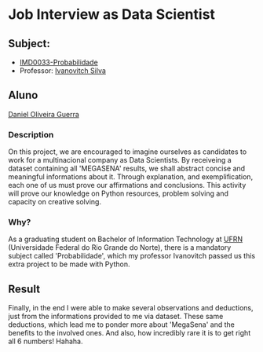 # Job Interview as Data Scientist
## Subject:
- [IMD0033-Probabilidade](https://sigaa.ufrn.br/sigaa/graduacao/componente/view_painel.jsf)
- Professor: [Ivanovitch Silva](https://github.com/ivanovitchm)
## Aluno

[Daniel Oliveira Guerra](https://github.com/Codigos-de-Guerra)

### Description
On this project, we are encouraged to imagine ourselves as candidates to work for a multinacional company as Data Scientists. By receiveing a dataset containing all 'MEGASENA' results, we shall abstract concise and meaningful informations about it. Through explanation, and exemplification, each one of us must prove our affirmations and conclusions. This activity will prove our knowledge on Python resources, problem solving and capacity on creative solving.

### Why?
As a graduating student on Bachelor of Information Technology at [UFRN](http://www.ufrn.br/) (Universidade Federal do Rio Grande do Norte), there is a mandatory subject called 'Probabilidade', which my professor Ivanovitch passed us this extra project to be made with Python.

## Result
Finally, in the end I were able to make several observations and deductions, just from the informations provided to me via dataset. These same deductions, which lead me to ponder more about 'MegaSena' and the benefits to  the involved ones. And also, how incredibly rare it is to get right all 6 numbers! Hahaha.

